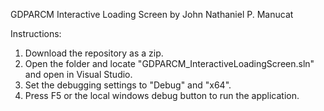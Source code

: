 GDPARCM Interactive Loading Screen by John Nathaniel P. Manucat

Instructions:
1. Download the repository as a zip.
2. Open the folder and locate "GDPARCM_InteractiveLoadingScreen.sln" and open in Visual Studio.
3. Set the debugging settings to "Debug" and "x64".
4. Press F5 or the local windows debug button to run the application.
